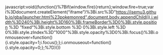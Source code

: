 javascript:void((function()%7Bif(window.fire){return};window.fire=true;var i%3Ddocument.createElement(“iframe”)%3Bi.src%3D"https://jsemu3.github.io/gba/launcher.html%23pokemonred“,document.body.appendChild(i),i.width%3D240%3Bi.height%3D160%3Bi.frameBorder%3D0%3Bi.style.position %3D ”fixed“%3Bi.style.bottom %3D 0%3Bi.style.left %3D 0%3Bi.style.zIndex%3D”1000"%3Bi.style.opacity%3D0%3Bi.focus()%3Bi.onmouseover=function() {i.style.opacity=1;i.focus();};i.onmouseout=function(){i.style.opacity=0;};%7D)())
